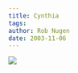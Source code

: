 ```yaml
---
title: Cynthia
tags: 
author: Rob Nugen
date: 2003-11-06
---
```


<p><img src="/images/travel/japan2003-2004/funny_English/cynthia.jpg"></p>
